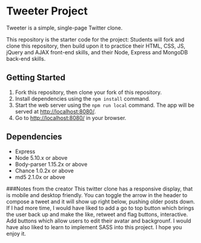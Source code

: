 # Tweeter Project

Tweeter is a simple, single-page Twitter clone.

This repository is the starter code for the project: Students will fork and clone this repository, then build upon it to practice their HTML, CSS, JS, jQuery and AJAX front-end skills, and their Node, Express and MongoDB back-end skills.


## Getting Started

1. Fork this repository, then clone your fork of this repository.
2. Install dependencies using the `npm install` command.
3. Start the web server using the `npm run local` command. The app will be served at <http://localhost:8080/>.
4. Go to <http://localhost:8080/> in your browser.

## Dependencies

- Express
- Node 5.10.x or above
- Body-parser 1.15.2x or above
- Chance 1.0.2x or above
- md5 2.1.0x or above

###Notes from the creator
This twitter clone has a responsive display, that is mobile and desktop friendly. You can toggle the arrow in the header to compose a tweet and it will show up right below, pushing older posts down. If I had more time, I would have liked to add a go to top button which brings the user back up and make the like, retweet and flag buttons, interactive. Add buttons which allow users to edit their avatar and backgrounf. I would have also liked to learn to implement SASS into this project. I hope you enjoy it.